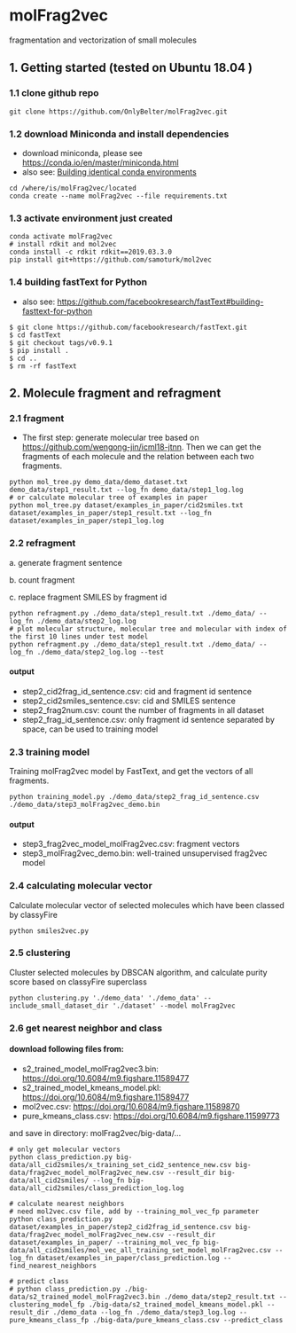 # molFrag2vec
fragmentation and vectorization of small molecules


## 1. Getting started (tested on Ubuntu 18.04 )
### 1.1 clone github repo
```shell script
git clone https://github.com/OnlyBelter/molFrag2vec.git
```

### 1.2 download Miniconda and install dependencies
- download miniconda, please see https://conda.io/en/master/miniconda.html
- also see: [Building identical conda environments](https://docs.conda.io/projects/conda/en/latest/user-guide/tasks/manage-environments.html#building-identical-conda-environments)
```shell script
cd /where/is/molFrag2vec/located
conda create --name molFrag2vec --file requirements.txt
```

### 1.3 activate environment just created
```shell script
conda activate molFrag2vec
# install rdkit and mol2vec
conda install -c rdkit rdkit==2019.03.3.0
pip install git+https://github.com/samoturk/mol2vec
```

### 1.4 building fastText for Python
- also see: https://github.com/facebookresearch/fastText#building-fasttext-for-python
```shell script
$ git clone https://github.com/facebookresearch/fastText.git
$ cd fastText
$ git checkout tags/v0.9.1
$ pip install .
$ cd ..
$ rm -rf fastText
```

## 2. Molecule fragment and refragment
### 2.1 fragment
- The first step: generate molecular tree based on https://github.com/wengong-jin/icml18-jtnn.
  Then we can get the fragments of each molecule and the relation between each two fragments.
```shell script
python mol_tree.py demo_data/demo_dataset.txt demo_data/step1_result.txt --log_fn demo_data/step1_log.log
# or calculate molecular tree of examples in paper
python mol_tree.py dataset/examples_in_paper/cid2smiles.txt dataset/examples_in_paper/step1_result.txt --log_fn dataset/examples_in_paper/step1_log.log
```

### 2.2 refragment
a. generate fragment sentence

b. count fragment

c. replace fragment SMILES by fragment id
```shell script
python refragment.py ./demo_data/step1_result.txt ./demo_data/ --log_fn ./demo_data/step2_log.log
# plot molecular structure, molecular tree and molecular with index of the first 10 lines under test model
python refragment.py ./demo_data/step1_result.txt ./demo_data/ --log_fn ./demo_data/step2_log.log --test
```
#### output
- step2_cid2frag_id_sentence.csv: cid and fragment id sentence
- step2_cid2smiles_sentence.csv: cid and SMILES sentence
- step2_frag2num.csv: count the number of fragments in all dataset
- step2_frag_id_sentence.csv: only fragment id sentence separated by space, can be used to training model

### 2.3 training model
Training molFrag2vec model by FastText, and get the vectors of all fragments.
```shell script
python training_model.py ./demo_data/step2_frag_id_sentence.csv ./demo_data/step3_molFrag2vec_demo.bin
```
#### output
- step3_frag2vec_model_molFrag2vec.csv: fragment vectors
- step3_molFrag2vec_demo.bin: well-trained unsupervised frag2vec model

### 2.4 calculating molecular vector
Calculate molecular vector of selected molecules which have been classed by classyFire
```shell script
python smiles2vec.py
```

### 2.5 clustering
Cluster selected molecules by DBSCAN algorithm, and calculate purity score based on classyFire superclass
```shell script
python clustering.py './demo_data' './demo_data' --include_small_dataset_dir './dataset' --model molFrag2vec
```


### 2.6 get nearest neighbor and class

#### download following files from:

- s2_trained_model_molFrag2vec3.bin: https://doi.org/10.6084/m9.figshare.11589477
- s2_trained_model_kmeans_model.pkl: https://doi.org/10.6084/m9.figshare.11589477
- mol2vec.csv: https://doi.org/10.6084/m9.figshare.11589870
- pure_kmeans_class.csv: https://doi.org/10.6084/m9.figshare.11599773

and save in directory: molFrag2vec/big-data/...

```shell script
# only get molecular vectors
python class_prediction.py big-data/all_cid2smiles/x_training_set_cid2_sentence_new.csv big-data/frag2vec_model_molFrag2vec_new.csv --result_dir big-data/all_cid2smiles/ --log_fn big-data/all_cid2smiles/class_prediction_log.log

# calculate nearest neighbors
# need mol2vec.csv file, add by --training_mol_vec_fp parameter
python class_prediction.py dataset/examples_in_paper/step2_cid2frag_id_sentence.csv big-data/frag2vec_model_molFrag2vec_new.csv --result_dir dataset/examples_in_paper/ --training_mol_vec_fp big-data/all_cid2smiles/mol_vec_all_training_set_model_molFrag2vec.csv --log_fn dataset/examples_in_paper/class_prediction.log --find_nearest_neighbors

# predict class
# python class_prediction.py ./big-data/s2_trained_model_molFrag2vec3.bin ./demo_data/step2_result.txt --clustering_model_fp ./big-data/s2_trained_model_kmeans_model.pkl --result_dir ./demo_data --log_fn ./demo_data/step3_log.log --pure_kmeans_class_fp ./big-data/pure_kmeans_class.csv --predict_class
```
